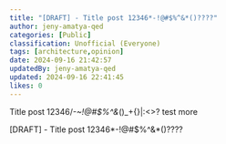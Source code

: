 ```yaml
---
title: "[DRAFT] - Title post 12346*-!@#$%^&*()????"
author: jeny-amatya-qed
categories: [Public]
classification: Unofficial (Everyone)
tags: [architecture,opinion]
date: 2024-09-16 21:42:57 
updatedBy: jeny-amatya-qed
updated: 2024-09-16 22:41:45 
likes: 0
---
```


Title post 12346/*-~!@#$%^&*()_+{}|:<>? test more

[DRAFT] - Title post 12346*-!@#$%^&*()????